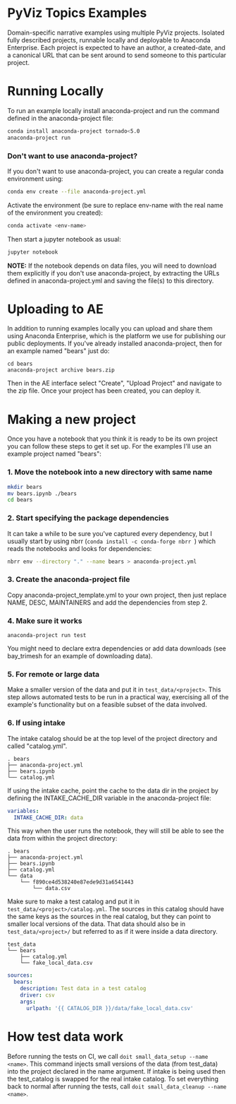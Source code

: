 # PyViz Topics Examples

Domain-specific narrative examples using multiple PyViz projects.
Isolated fully described projects, runnable locally and deployable
to Anaconda Enterprise. Each project is expected to have an author,
a created-date, and a canonical URL that can be sent around to send
someone to this particular project.

# Running Locally

To run an example locally install anaconda-project and run the
command defined in the anaconda-project file:

```bash
conda install anaconda-project tornado<5.0
anaconda-project run
```

### Don't want to use anaconda-project?
If you don't want to use anaconda-project, you can create a regular
conda environment using:

```bash
conda env create --file anaconda-project.yml
```

Activate the environment (be sure to replace env-name with the real
name of the environment you created):

```bash
conda activate <env-name>
```

Then start a jupyter notebook as usual:

```bash
jupyter notebook
```

**NOTE:** If the notebook depends on data files, you will need to
download them explicitly if you don't use anaconda-project, by
extracting the URLs defined in anaconda-project.yml and saving
the file(s) to this directory.

# Uploading to AE
In addition to running examples locally you can upload and share them
using Anaconda Enterprise, which is the platform we use for publishing our public deployments. If you've already installed anaconda-project,
then for an example named "bears" just do:

```
cd bears
anaconda-project archive bears.zip
```

Then in the AE interface select "Create", "Upload Project" and navigate
to the zip file. Once your project has been created, you can deploy it.

# Making a new project

Once you have a notebook that you think it is ready to be its own project
you can follow these steps to get it set up. For the examples I'll use
an example project named "bears":

### 1. Move the notebook into a new directory with same name

```bash
mkdir bears
mv bears.ipynb ./bears
cd bears
```

### 2. Start specifying the package dependencies

It can take a while to be sure you've captured every dependency, but I usually start by using nbrr (`conda install -c conda-forge nbrr `) which
reads the notebooks and looks for dependencies:

```bash
nbrr env --directory "." --name bears > anaconda-project.yml
```

### 3. Create the anaconda-project file

Copy anaconda-project_template.yml to your own project, then just
replace NAME, DESC, MAINTAINERS and add the dependencies from step 2.

### 4. Make sure it works

```
anaconda-project run test
```

You might need to declare extra dependencies or add data
downloads (see bay_trimesh for an example of downloading data).

### 5. For remote or large data

Make a smaller version of the data and put it in `test_data/<project>`. This step allows automated tests to be run in a practical way, exercising all of the example's functionality but on a feasible subset of the data involved.

### 6. If using intake

The intake catalog should be at the top level of the project directory and
called "catalog.yml".

```
. bears
├── anaconda-project.yml
├── bears.ipynb
└── catalog.yml
```

If using the intake cache, point the cache to the data dir in the project
by defining the INTAKE_CACHE_DIR variable in the anaconda-project file:

```yaml
variables:
  INTAKE_CACHE_DIR: data
```

This way when the user runs the notebook, they will still be able to see
the data from within the project directory:

```
. bears
├── anaconda-project.yml
├── bears.ipynb
├── catalog.yml
└── data
    └── f890ce4d538240e87ede9d31a6541443
        └── data.csv
```

Make sure to make a test catalog and put it in `test_data/<project>/catalog.yml`.
The sources in this catalog should have the same keys as the sources in the
real catalog, but they can point to smaller local versions of the data. That
data should also be in `test_data/<project>/` but referred to as if it were
inside a data directory.

```
test_data
└── bears
    ├── catalog.yml
    └── fake_local_data.csv
```

```yaml
sources:
  bears:
    description: Test data in a test catalog
    driver: csv
    args:
      urlpath: '{{ CATALOG_DIR }}/data/fake_local_data.csv'
```

# How test data work
Before running the tests on CI, we call `doit small_data_setup --name <name>`.
This command injects small versions of the data (from test_data) into the
project declared in the name argument. If intake is being used then the
test_catalog is swapped for the real intake catalog. To set everything
back to normal after running the tests, call `doit small_data_cleanup --name <name>`.
